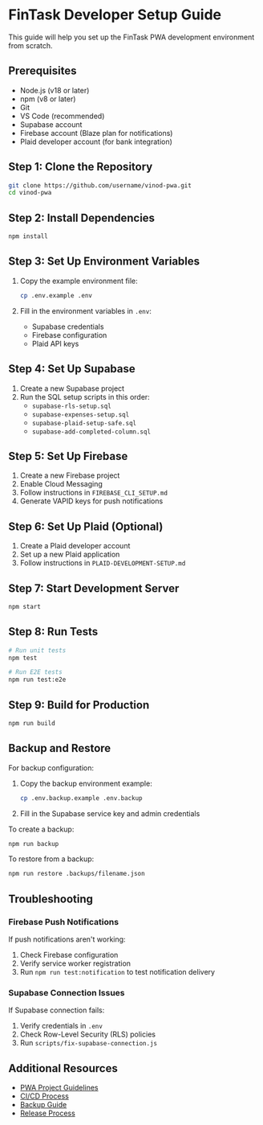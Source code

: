 # FinTask Developer Setup Guide

This guide will help you set up the FinTask PWA development environment from scratch.

## Prerequisites

- Node.js (v18 or later)
- npm (v8 or later)
- Git
- VS Code (recommended)
- Supabase account
- Firebase account (Blaze plan for notifications)
- Plaid developer account (for bank integration)

## Step 1: Clone the Repository

```bash
git clone https://github.com/username/vinod-pwa.git
cd vinod-pwa
```

## Step 2: Install Dependencies

```bash
npm install
```

## Step 3: Set Up Environment Variables

1. Copy the example environment file:
   ```bash
   cp .env.example .env
   ```

2. Fill in the environment variables in `.env`:
   - Supabase credentials
   - Firebase configuration
   - Plaid API keys

## Step 4: Set Up Supabase

1. Create a new Supabase project
2. Run the SQL setup scripts in this order:
   - `supabase-rls-setup.sql`
   - `supabase-expenses-setup.sql`
   - `supabase-plaid-setup-safe.sql`
   - `supabase-add-completed-column.sql`

## Step 5: Set Up Firebase

1. Create a new Firebase project
2. Enable Cloud Messaging
3. Follow instructions in `FIREBASE_CLI_SETUP.md`
4. Generate VAPID keys for push notifications

## Step 6: Set Up Plaid (Optional)

1. Create a Plaid developer account
2. Set up a new Plaid application
3. Follow instructions in `PLAID-DEVELOPMENT-SETUP.md`

## Step 7: Start Development Server

```bash
npm start
```

## Step 8: Run Tests

```bash
# Run unit tests
npm test

# Run E2E tests
npm run test:e2e
```

## Step 9: Build for Production

```bash
npm run build
```

## Backup and Restore

For backup configuration:
1. Copy the backup environment example:
   ```bash
   cp .env.backup.example .env.backup
   ```
2. Fill in the Supabase service key and admin credentials

To create a backup:
```bash
npm run backup
```

To restore from a backup:
```bash
npm run restore .backups/filename.json
```

## Troubleshooting

### Firebase Push Notifications
If push notifications aren't working:
1. Check Firebase configuration
2. Verify service worker registration
3. Run `npm run test:notification` to test notification delivery

### Supabase Connection Issues
If Supabase connection fails:
1. Verify credentials in `.env`
2. Check Row-Level Security (RLS) policies
3. Run `scripts/fix-supabase-connection.js`

## Additional Resources

- [PWA Project Guidelines](docs/PWA_Project_Guidelines.md)
- [CI/CD Process](docs/CI_CD_PROCESS.md)
- [Backup Guide](docs/BACKUP_GUIDE.md)
- [Release Process](docs/RELEASE_PROCESS.md)